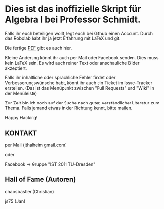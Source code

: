Dies ist das inoffizielle Skript für Algebra I bei Professor Schmidt.
=====================================================================

Falls ihr euch beteiligen wollt, legt euch bei Github einen Account.
Durch das Robolab habt ihr ja jetzt Erfahrung mit LaTeX und git.

Die fertige [PDF][github-pdf] gibt es auch hier.

Kleine Änderung könnt ihr auch per Mail oder Facebook senden.
Dies muss kein LaTeX sein. Es wird auch reiner Text oder anschauliche Bilder akzeptiert.

Falls ihr inhaltliche oder sprachliche Fehler findet oder Verbesserungswünsche habt,
könnt ihr auch ein Ticket im Issue-Tracker erstellen.
(Das ist das Menüpunkt zwischen "Pull Requests" und "Wiki" in der Menüleiste)

Zur Zeit bin ich noch auf der Suche nach guter, verständlicher Literatur zum Thema.
Falls jemand etwas in der Richtung kennt, bitte mailen.

Happy Hacking!

KONTAKT
-------
per Mail (jthalheim gmail.com)

oder

Facebook -> Gruppe "IST 2011 TU-Dresden"


Hall of Fame (Autoren)
----------------------
chaosbastler (Christian)

js75 (Jan)

[github-pdf]: https://github.com/downloads/Mic92/Algebra-I/script.pdf
